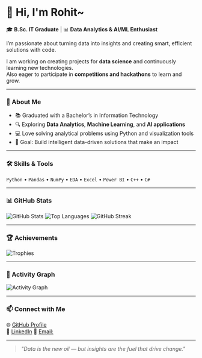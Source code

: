 <!--
**RDC28/RDC28** is a ✨ _special_ ✨ repository because its `README.md` (this file) appears on your GitHub profile.

Here are some ideas to get you started:

- 🔭 I’m currently working on ...
- 🌱 I’m currently learning ...
- 👯 I’m looking to collaborate on ...
- 🤔 I’m looking for help with ...
- 💬 Ask me about ...
- 📫 How to reach me: ...
- 😄 Pronouns: ...
- ⚡ Fun fact: ...
-->
# 👋 Hi, I'm Rohit~

🎓 **B.Sc. IT Graduate** | 📊 **Data Analytics & AI/ML Enthusiast**  

I’m passionate about turning data into insights and creating smart, efficient solutions with code.

I am working on creating projects for **data science** and continuously learning new technologies.  
Also eager to participate in **competitions and hackathons** to learn and grow.

---

### 🧠 About Me
- 📚 Graduated with a Bachelor’s in Information Technology  
- 🔍 Exploring **Data Analytics**, **Machine Learning**, and **AI applications**  
- 💻 Love solving analytical problems using Python and visualization tools  
- 🎯 Goal: Build intelligent data-driven solutions that make an impact

---

### 🛠️ Skills & Tools
`Python` • `Pandas` • `NumPy` • `EDA` • `Excel` • `Power BI` • `C++` • `C#`

---

### 📊 GitHub Stats
![GitHub Stats](https://github-readme-stats.vercel.app/api?username=RDC28&show_icons=true&theme=tokyonight)
![Top Languages](https://github-readme-stats.vercel.app/api/top-langs/?username=RDC28&layout=compact&theme=tokyonight)
![GitHub Streak](https://github-readme-streak-stats.herokuapp.com/?user=RDC28&theme=tokyonight)

---

### 🏆 Achievements
![Trophies](https://github-profile-trophy.vercel.app/?username=RDC28&theme=tokyonight&margin-w=10&no-bg=true)

---

### 🧩 Activity Graph
![Activity Graph](https://github-readme-activity-graph.vercel.app/graph?username=RDC28&theme=tokyo-night)

---

### 📫 Connect with Me
🌐 [GitHub Profile](https://github.com/RDC28)  
💼 [LinkedIn](https://linkedin.com/in/rchavda28)
📧 [Email:](rchavda2005@outlook.com)

---

> *"Data is the new oil — but insights are the fuel that drive change."*
